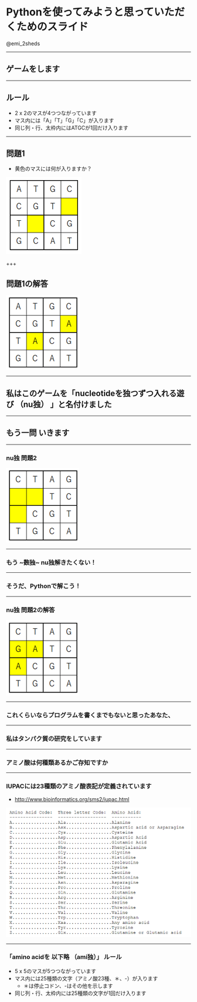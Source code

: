# Pythonを使ってみようと思っていただくためのスライド

@emi_2sheds

---
## ゲームをします

---
## ルール
- 2 x 2のマスが4つつながっています
- マス内には「A」「T」「G」「C」が入ります
- 同じ列・行、太枠内にはATGCが1回だけ入ります

---
## 問題1
- 黄色のマスには何が入りますか？

![nu独1Q](nudoku1_q.PNG)

+++
## 問題1の解答

![nu独1A](nudoku1_a.PNG)

---
## 私はこのゲームを「nucleotideを独つずつ入れる遊び **（nu独）** 」と名付けました

---
## もう一問 いきます

---
### nu独 問題2

![nu独2Q](nudoku2_q.PNG)

---
### もう ~~~数独~~~ nu独解きたくない！

---
### そうだ、Pythonで解こう！

---
### nu独 問題2の解答

![nu独2A](nudoku2_a.PNG)

---
### これくらいならプログラムを書くまでもないと思ったあなた、

---
### 私はタンパク質の研究をしています

---
### アミノ酸は何種類あるかご存知ですか

---
### IUPACには23種類のアミノ酸表記が定義されています
- http://www.bioinformatics.org/sms2/iupac.html

![アミノ酸表記](iupac_aa.PNG)

---
### 「amino acidを 以下略 **（ami独）**」 ルール

- 5 x 5のマスが5つつながっています
- マス内には25種類の文字（アミノ酸23種、＊、-）が入ります
  - ＊は停止コドン、-はその他を示します
- 同じ列・行、太枠内には25種類の文字が1回だけ入ります


